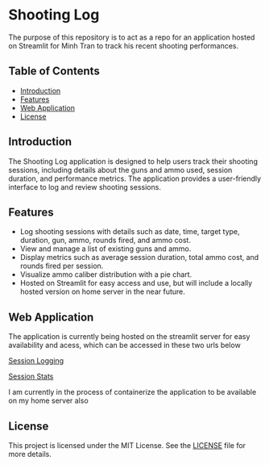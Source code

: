 # Shooting Log

The purpose of this repository is to act as a repo for an application hosted on Streamlit for Minh Tran to track his recent shooting performances.

## Table of Contents

- [Introduction](#introduction)
- [Features](#features)
- [Web Application](#web-application)
- [License](#license)

## Introduction

The Shooting Log application is designed to help users track their shooting sessions, including details about the guns and ammo used, session duration, and performance metrics. The application provides a user-friendly interface to log and review shooting sessions.

## Features

- Log shooting sessions with details such as date, time, target type, duration, gun, ammo, rounds fired, and ammo cost.
- View and manage a list of existing guns and ammo.
- Display metrics such as average session duration, total ammo cost, and rounds fired per session.
- Visualize ammo caliber distribution with a pie chart.
- Hosted on Streamlit for easy access and use, but will include a locally hosted version on home server in the near future.

## Web Application

The application is currently being hosted on the streamlit server for easy availability and acess, which can be accessed in these two urls below

[Session Logging](https://rangelog.streamlit.app)

[Session Stats](https://rangestats.streamlit.app)

I am currently in the process of containerize the application to be available on my home server also

## License

This project is licensed under the MIT License. See the [LICENSE](LICENSE) file for more details.
